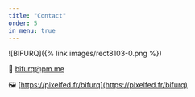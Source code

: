 ```yaml
---
title: "Contact"
order: 5
in_menu: true
---
```

![BIFURQ]({% link images/rect8103-0.png %})

📧 [bifurq@pm.me](mailto:bifurq@pm.me)

🖼️ [https://pixelfed.fr/bifurq](https://pixelfed.fr/bifurq) 